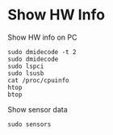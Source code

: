 # Show HW Info 

Show HW info on PC
```shell
sudo dmidecode -t 2
sudo dmidecode
sudo lspci
sudo lsusb
cat /proc/cpuinfo
htop
btop

```
Show sensor data
```shell
sudo sensors
```